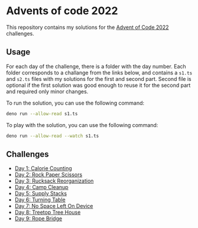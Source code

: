 # Advents of code 2022

This repository contains my solutions for the [Advent of Code 2022](https://adventofcode.com/2022) challenges.

## Usage

For each day of the challenge, there is a folder with the day number. Each folder corresponds to a challange from the links below, and contains a `s1.ts` and `s2.ts` files with my solutions for the first and second part. Second file is optional if the first solution was good enough to reuse it for the second part and required only minor changes.

To run the solution, you can use the following command:

```bash
deno run --allow-read s1.ts
```

To play with the solution, you can use the following command:

```bash
deno run --allow-read --watch s1.ts
```

## Challenges

- [Day 1: Calorie Counting](https://adventofcode.com/2022/day/1)
- [Day 2: Rock Paper Scissors](https://adventofcode.com/2022/day/2)
- [Day 3: Rucksack Reorganization](https://adventofcode.com/2022/day/3)
- [Day 4: Camp Cleanup](https://adventofcode.com/2022/day/4)
- [Day 5: Supply Stacks](https://adventofcode.com/2022/day/5)
- [Day 6: Turning Table](https://adventofcode.com/2022/day/6)
- [Day 7: No Space Left On Device](https://adventofcode.com/2022/day/7)
- [Day 8: Treetop Tree House](https://adventofcode.com/2022/day/8)
- [Day 9: Rope Bridge](https://adventofcode.com/2022/day/9)
